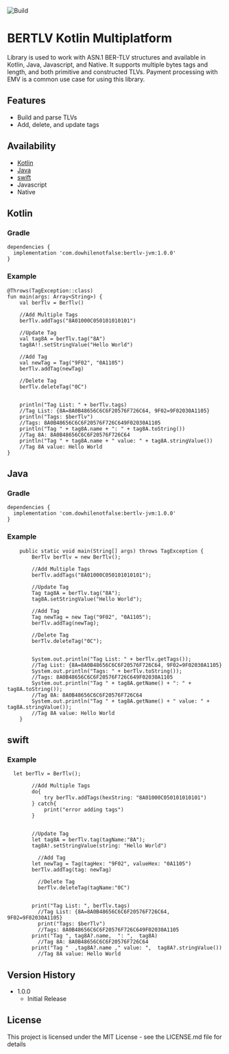 ![Build](https://github.com/dowhilenotfalse/bertlv_kotlin_mpp/workflows/Build/badge.svg)

# BERTLV Kotlin Multiplatform

Library is used to work with ASN.1 BER-TLV structures and available in Kotlin, Java, Javascript, and Native. It supports multiple bytes tags and length, and both primitive and constructed TLVs. Payment processing with EMV is a common use case for using this library.

## Features
* Build and parse TLVs
* Add, delete, and update tags


## Availability
* [Kotlin](##Kotlin)
* [Java](##Java)
* [swift](##swift)
* Javascript
* Native


## Kotlin

### Gradle
```
dependencies {
  implementation 'com.dowhilenotfalse:bertlv-jvm:1.0.0'
}
```

### Example
```
@Throws(TagException::class)
fun main(args: Array<String>) {
    val berTlv = BerTlv()

    //Add Multiple Tags
    berTlv.addTags("8A01000C050101010101")

    //Update Tag
    val tag8A = berTlv.tag("8A")
    tag8A!!.setStringValue("Hello World")

    //Add Tag
    val newTag = Tag("9F02", "0A1105")
    berTlv.addTag(newTag)

    //Delete Tag
    berTlv.deleteTag("0C")


    println("Tag List: " + berTlv.tags) 
    //Tag List: {8A=8A0B48656C6C6F20576F726C64, 9F02=9F02030A1105}
    println("Tags: $berTlv")
    //Tags: 8A0B48656C6C6F20576F726C649F02030A1105
    println("Tag " + tag8A.name + ": " + tag8A.toString())
    //Tag 8A: 8A0B48656C6C6F20576F726C64
    println("Tag " + tag8A.name + " value: " + tag8A.stringValue())
    //Tag 8A value: Hello World
}
```


## Java

### Gradle
```
dependencies {
  implementation 'com.dowhilenotfalse:bertlv-jvm:1.0.0'
}
```

### Example
```
    public static void main(String[] args) throws TagException {
        BerTlv berTlv = new BerTlv();

        //Add Multiple Tags
        berTlv.addTags("8A01000C050101010101");

        //Update Tag
        Tag tag8A = berTlv.tag("8A");
        tag8A.setStringValue("Hello World");

        //Add Tag
        Tag newTag = new Tag("9F02", "0A1105");
        berTlv.addTag(newTag);

        //Delete Tag
        berTlv.deleteTag("0C");


        System.out.println("Tag List: " + berTlv.getTags()); 
        //Tag List: {8A=8A0B48656C6C6F20576F726C64, 9F02=9F02030A1105}        
        System.out.println("Tags: " + berTlv.toString()); 
        //Tags: 8A0B48656C6C6F20576F726C649F02030A1105
        System.out.println("Tag " + tag8A.getName() + ": " + tag8A.toString()); 
        //Tag 8A: 8A0B48656C6C6F20576F726C64
        System.out.println("Tag " + tag8A.getName() + " value: " + tag8A.stringValue());
        //Tag 8A value: Hello World
    }
```

## swift

### Example 
```
  let berTlv = BerTlv();
        
        //Add Multiple Tags
        do{
            try berTlv.addTags(hexString: "8A01000C050101010101")
        } catch{
            print("error adding tags")
        }
        
        
        //Update Tag
        let tag8A = berTlv.tag(tagName:"8A");
        tag8A!.setStringValue(string: "Hello World")

          //Add Tag
        let newTag = Tag(tagHex: "9F02", valueHex: "0A1105")
        berTlv.addTag(tag: newTag)

          //Delete Tag
          berTlv.deleteTag(tagName:"0C")


        print("Tag List: ", berTlv.tags)
          //Tag List: {8A=8A0B48656C6C6F20576F726C64, 9F02=9F02030A1105}
          print("Tags: $berTlv")
          //Tags: 8A0B48656C6C6F20576F726C649F02030A1105
        print("Tag ", tag8A?.name,  ": ",  tag8A)
          //Tag 8A: 8A0B48656C6C6F20576F726C64
        print("Tag "  ,tag8A?.name ," value: ",  tag8A?.stringValue())
          //Tag 8A value: Hello World
```

## Version History

* 1.0.0
    * Initial Release

## License

This project is licensed under the MIT License - see the LICENSE.md file for details
